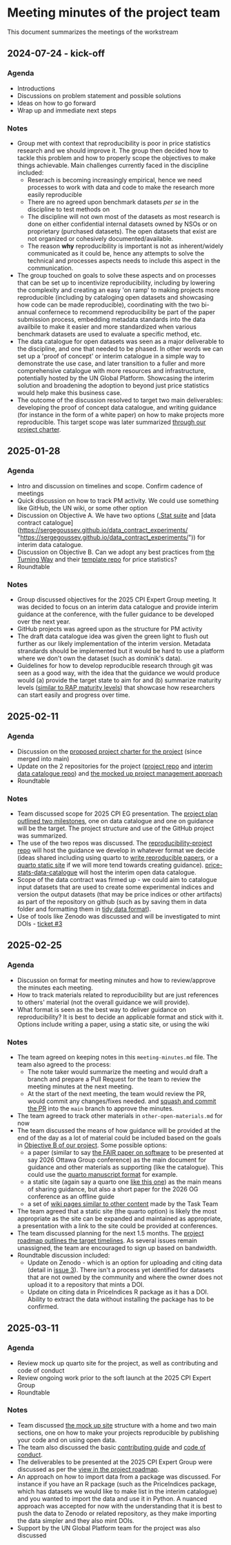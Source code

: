 # Meeting minutes of the project team

This document summarizes the meetings of the workstream

## 2024-07-24 - kick-off

### Agenda

-   Introductions
-   Discussions on problem statement and possible solutions
-   Ideas on how to go forward
-   Wrap up and immediate next steps

### Notes

-   Group met with context that reproducibility is poor in price statistics research and we should improve it. The group then decided how to tackle this problem and how to properly scope the objectives to make things achievable. Main challenges currently faced in the discipline included:
    -   Reserach is becoming increasingly empirical, hence we need processes to work with data and code to make the research more easily reproducible
    -   There are no agreed upon benchmark datasets *per se* in the discipline to test methods on
    -   The discipline will not own most of the datasets as most research is done on either confidential internal datasets owned by NSOs or on proprietary (purchased datasets). The open datasets that exist are not organized or cohesively documented/available.
    -   The reason **why** reproducibility is important is not as inherent/widely communicated as it could be, hence any attempts to solve the technical and processes aspects needs to include this aspect in the communication.
-   The group touched on goals to solve these aspects and on processes that can be set up to incentivize reproducibility, including by lowering the complexity and creating an easy 'on ramp' to making projects more reproducible (including by cataloging open datasets and showcasing how code can be made reproducible), coordinating with the two bi-annual confernece to recommend reproducibility be part of the paper submission process, embedding metadata standards into the data availbile to make it easier and more standardized when various benchmark datasets are used to evaluate a specific method, etc.
-   The data catalogue for open datasets was seen as a major deliverable to the discipline, and one that needed to be phased. In other words we can set up a 'proof of concept' or interim catalogue in a simple way to demonstrate the use case, and later transition to a fuller and more comprehensive catalogue with more resources and infrastructure, potentially hosted by the UN Global Platform. Showcasing the interim solution and broadening the adoption to beyond just price statistics would help make this business case.
-   The outcome of the discussion resolved to target two main deliverables: developing the proof of concept data catalogue, and writing guidance (for instance in the form of a white paper) on how to make projects more reproducible. This target scope was later summarized [through our project charter](https://github.com/UN-Task-Team-for-Scanner-Data/reproducibility-project/blob/main/project-charter.md).

## 2025-01-28

### Agenda

-   Intro and discussion on timelines and scope. Confirm cadence of meetings
-   Quick discussion on how to track PM activity. We could use something like GitHub, the UN wiki, or some other option
-   Discussion on Objective A. We have two options ([.Stat suite](https://de-demo.siscc.org/vis?lc=en&df%5bds%5d=staging%3ASIS-CC-stable&df%5bid%5d=DSD_SCANNER_DATA%40DF_SEASONAL_PRODUCTS&df%5bag%5d=LU1&df%5bvs%5d=1.0&av=true&dq=..M.&lom=LASTNPERIODS&lo=36&to%5bTIME_PERIOD%5d=false&ly%5bcl%5d=TIME_PERIOD&ly%5brs%5d=MEASURE%2CUNIT&ly%5brw%5d=PRODUCT&vw=ov "https://de-demo.siscc.org/vis?lc=en&df%5bds%5d=staging%3ASIS-CC-stable&df%5bid%5d=DSD_SCANNER_DATA%40DF_SEASONAL_PRODUCTS&df%5bag%5d=LU1&df%5bvs%5d=1.0&av=true&dq=..M.&lom=LASTNPERIODS&lo=36&to%5bTIME_PERIOD%5d=false&ly%5bcl%5d=TIME_PERIOD&ly%5brs%5d=MEASURE%2CUNIT&ly%5brw%5d=PRODUCT&vw=ov") and [data contract catalogue](https://sergegoussev.github.io/data_contract_experiments/ "https://sergegoussev.github.io/data_contract_experiments/")) for interim data catalogue.
-   Discussion on Objective B. Can we adopt any best practices from [the Turning Way](https://book.the-turing-way.org/ "https://book.the-turing-way.org/") and their [template repo](https://github.com/the-turing-way/reproducible-project-template "https://github.com/the-turing-way/reproducible-project-template") for price statistics?
-   Roundtable

### Notes

-   Group discussed objectives for the 2025 CPI Expert Group meeting. It was decided to focus on an interim data catalogue and provide interim guidance at the conference, with the fuller guidance to be developed over the next year.
-   GitHub projects was agreed upon as the structure for PM activity
-   The draft data catalogue idea was given the green light to flush out further as our likely implementation of the interim version. Metadata strandards should be implemented but it would be hard to use a platform where we don't own the dataset (such as dominik's data).
-   Guidelines for how to develop reproducible research through git was seen as a good way, with the idea that the guidance we would produce would (a) provide the target state to aim for and (b) summarize maturity levels ([similar to RAP maturity levels](https://nhsdigital.github.io/rap-community-of-practice/introduction_to_RAP/levels_of_RAP/)) that showcase how researchers can start easily and progress over time.

## 2025-02-11

### Agenda

-   Discussion on the [proposed project charter for the project](https://github.com/UN-Task-Team-for-Scanner-Data/reproducibility-project/blob/main/project-charter.md) (since merged into main)
-   Update on the 2 repositories for the project ([project repo](https://github.com/UN-Task-Team-for-Scanner-Data/reproducibility-project/blob/outline-project-structure-and-purpose/project-charter.md) and [interim data catalogue repo](https://github.com/UN-Task-Team-for-Scanner-Data/price-stats-data-catalogue)) and [the mocked up project management approach](https://github.com/orgs/UN-Task-Team-for-Scanner-Data/projects/1/views/1)
-   Roundtable

### Notes

-   Team discussed scope for 2025 CPI EG presentation. The [project plan outlined two milestones](https://github.com/orgs/UN-Task-Team-for-Scanner-Data/projects/1/views/1), one on data catalogue and one on guidance will be the target. The project structure and use of the GitHub project was summarized.
-   The use of the two repos was discussed. The [reproducibility-project repo](https://github.com/UN-Task-Team-for-Scanner-Data/reproducibility-project) will host the guidance we develop in whatever format we decide (ideas shared including using quarto to [write reproducible papers](https://github.com/UN-Task-Team-for-Scanner-Data/reproducibility-project), or a [quarto static site](https://quarto.org/docs/websites/) if we will more tend towards creating guidance). [price-stats-data-catalogue](https://github.com/UN-Task-Team-for-Scanner-Data/price-stats-data-catalogue) will host the interim open data catalogue.
-   Scope of the data contract was firmed up - we could aim to catalogue input datasets that are used to create some experimental indices and version the output datasets (that may be price indices or other artifacts) as part of the repository on github (such as by saving them in data folder and formatting them in [tidy data format](https://nhsdigital.github.io/rap-community-of-practice/implementing_RAP/workflow/tidy-data/)).
-   Use of tools like Zenodo was discussed and will be investigated to mint DOIs - [ticket #3](https://github.com/UN-Task-Team-for-Scanner-Data/reproducibility-project/issues/3)

## 2025-02-25

### Agenda

-   Discussion on format for meeting minutes and how to review/approve the minutes each meeting.
-   How to track materials related to reproducibility but are just references to others' material (not the overall guidance we will provide).
-   What format is seen as the best way to deliver guidance on reproducibility? It is best to decide an applicable format and stick with it. Options include writing a paper, using a static site, or using the wiki

### Notes

-   The team agreed on keeping notes in this `meeting-minutes.md` file. The team also agreed to the process:
    -   The note taker would summarize the meeting and would draft a branch and prepare a Pull Request for the team to review the meeting minutes at the next meeting.
    -   At the start of the next meeting, the team would review the PR, would commit any changes/fixes needed. and [squash and commit the PR](https://docs.github.com/en/repositories/configuring-branches-and-merges-in-your-repository/configuring-pull-request-merges/about-merge-methods-on-github#squashing-your-merge-commits) into the `main` branch to approve the minutes.
-   The team agreed to track other materials in `other-open-materials.md` for now
-   The team discussed the means of how guidance will be provided at the end of the day as a lot of material could be included based on the goals in [Objective B of our project](https://github.com/UN-Task-Team-for-Scanner-Data/reproducibility-project/blob/main/project-charter.md#expected-outcomes-in-a-little-more-detail "https://github.com/UN-Task-Team-for-Scanner-Data/reproducibility-project/blob/main/project-charter.md#expected-outcomes-in-a-little-more-detail"). Some possible options:
    -   a paper (similar to say [the FAIR paper on software](https://www.nature.com/articles/sdata201618 "https://www.nature.com/articles/sdata201618") to be presented at say 2026 Ottawa Group conference) as the main document for guidance and other materials as supporting (like the catalogue). This could use the [quarto manuscript format](https://quarto.org/docs/manuscripts/ "https://quarto.org/docs/manuscripts/") for example.
    -   a static site (again say a quarto one [like this one](https://escap-sd.github.io/ESCAP_RAP_class/docs/ "https://escap-sd.github.io/ESCAP_RAP_class/docs/")) as the main means of sharing guidance, but also a short paper for the 2026 OG conference as an offline guide
    -   a set of [wiki pages similar to other content](https://unstats.un.org/wiki/display/GWGSD/ "https://unstats.un.org/wiki/display/GWGSD/") made by the Task Team
-   The team agreed that a static site (the quarto option) is likely the most appropriate as the site can be expanded and maintained as appropriate, a presentation with a link to the site could be provided at conferences.
-   The team discussed planning for the next 1.5 months. The [project roadmap outlines the target timelines](https://github.com/orgs/UN-Task-Team-for-Scanner-Data/projects/1/views/1). As several issues remain unassigned, the team are encouraged to sign up based on bandwidth.
-   Roundtable discussion included:
    -   Update on Zenodo - which is an option for uploading and citing data (detail in [issue 3](https://github.com/UN-Task-Team-for-Scanner-Data/reproducibility-project/issues/3#issuecomment-2681854343)). There isn't a process yet identified for datasets that are not owned by the community and where the owner does not upload it to a repository that mints a DOI.
    -   Update on citing data in PriceIndices R package as it has a DOI. Ability to extract the data without installing the package has to be confirmed.

## 2025-03-11

### Agenda

-   Review mock up quarto site for the project, as well as contributing and code of conduct
-   Review ongoing work prior to the soft launch at the 2025 CPI Expert Group
-   Roundtable

### Notes

-   Team discussed [the mock up site](https://un-task-team-for-scanner-data.github.io/reproducibility-project/docs/) structure with a home and two main sections, one on how to make your projects reproducible by publishing your code and on using open data.
-   The team also discussed the basic [contributing guide](https://github.com/UN-Task-Team-for-Scanner-Data/reproducibility-project/blob/main/CONTRIBUTING.md "https://github.com/UN-Task-Team-for-Scanner-Data/reproducibility-project/blob/main/CONTRIBUTING.md") and [code of conduct](https://github.com/UN-Task-Team-for-Scanner-Data/reproducibility-project/blob/main/CODE_OF_CONDUCT.md "https://github.com/UN-Task-Team-for-Scanner-Data/reproducibility-project/blob/main/CODE_OF_CONDUCT.md").
-   The deliverables to be presented at the 2025 CPI Expert Group were discussed as per the [view in the project roadmap](https://github.com/orgs/UN-Task-Team-for-Scanner-Data/projects/1/views/1?layout=roadmap).
-   An approach on how to import data from a package was discussed. For instance if you have an R package (such as the PriceIndices package, which has datasets we would like to make list in the interim catalogue) and you wanted to import the data and use it in Python. A nuanced approach was accepted for now with the understanding that it is best to push the data to Zenodo or related repository, as they make importing the data simpler and they also mint DOIs.
-   Support by the UN Global Platform team for the project was also discussed
